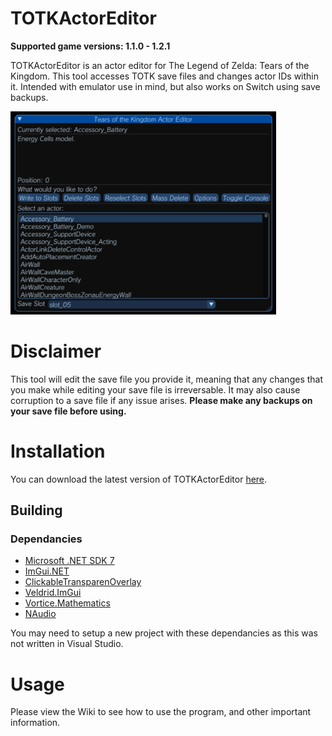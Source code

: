# TOTKActorEditor
**Supported game versions: 1.1.0 - 1.2.1**

TOTKActorEditor is an actor editor for The Legend of Zelda: Tears of the Kingdom. This tool accesses TOTK save files and changes actor IDs within it. Intended with emulator use in mind, but also works on Switch using save backups.

<img src="menu.png" alt="TOTK Actor Editor menu" width="425">

# Disclaimer
This tool will edit the save file you provide it, meaning that any changes that you make while editing your save file is irreversable. It may also cause corruption to a save file if any issue arises.
**Please make any backups on your save file before using.**

# Installation
You can download the latest version of TOTKActorEditor [here](https://github.com/accountrev/TOTKActorEditor/releases/latest).

## Building

### Dependancies
-   [Microsoft .NET SDK 7](https://dotnet.microsoft.com/en-us/download/dotnet/7.0)
-   [ImGui.NET](https://www.nuget.org/packages/ImGui.NET)
-   [ClickableTransparenOverlay](https://www.nuget.org/packages/ClickableTransparentOverlay)
-   [Veldrid.ImGui](https://www.nuget.org/packages/Veldrid.ImGui/)
-   [Vortice.Mathematics](https://www.nuget.org/packages/Vortice.Mathematics/)
-   [NAudio](https://www.nuget.org/packages/NAudio/)

You may need to setup a new project with these dependancies as this was not written in Visual Studio.

# Usage
Please view the Wiki to see how to use the program, and other important information.
